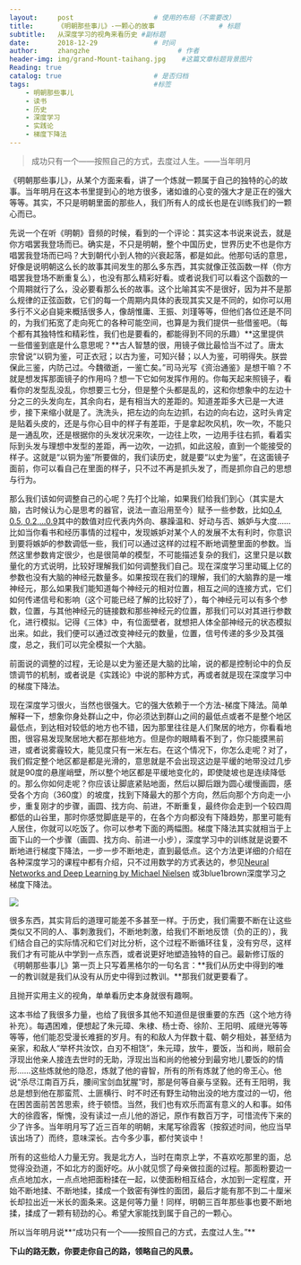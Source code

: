 ```yaml
---
layout:     post                    # 使用的布局（不需要改）
title:      《明朝那些事儿》-一颗心的故事                # 标题 
subtitle:   从深度学习的视角来看历史 #副标题
date:       2018-12-29              # 时间
author:     zhangzhe                      # 作者
header-img: img/grand-Mount-taihang.jpg    #这篇文章标题背景图片
Reading: true
catalog: true                       # 是否归档
tags:                               #标签
    - 明朝那些事儿
    - 读书
    - 历史
    - 深度学习
    - 实践论
    - 梯度下降法
---
```

> 成功只有一个——按照自己的方式，去度过人生。——当年明月

《明朝那些事儿》，从某个方面来看，讲了一个炼就一颗属于自己的独特的心的故事。当年明月在这本书里提到心的地方很多，诸如谁的心变的强大才是正在的强大等等。其实，不只是明朝里面的那些人，我们所有人的成长也是在训练我们的一颗心而已。

先说一个在听《明朝》音频的时候，看到的一个评论：其实这本书说来说去，就是你方唱罢我登场而已。确实是，不只是明朝，整个中国历史，世界历史不也是你方唱罢我登场而已吗？大到朝代小到人物的兴衰起落，都是如此。他那句话的意思，好像是说明朝这么长的故事其间发生的那么多东西，其实就像正弦函数一样（你方唱罢我登场不断重复么），也没有那么精彩好看。或者说我们可以看这个函数的一个周期就行了么，没必要看那么长的故事。这个比喻其实不是很好，因为并不是那么规律的正弦函数，它们的每一个周期内具体的表现其实又是不同的，如你可以用多行不义必自毙来概括很多人，像胡惟庸、王振、刘瑾等等，但他们各位还是不同的，为我们拓宽了走向死亡的各种可能空间，也算是为我们提供一些借鉴吧。（每个都有其独特性和精彩性，我们也是要看的，都能得到不同的乐趣）**这里提供一些借鉴到底是什么意思呢？**古人智慧的很，用镜子做比最恰当不过了。唐太宗曾说“以铜为鉴，可正衣冠；以古为鉴，可知兴替；以人为鉴，可明得失。朕尝保此三鉴，内防己过。今魏徵逝，一鉴亡矣。”司马光写《资治通鉴》是想干嘛？不就是想发挥那面镜子的作用吗？想一下它如何发挥作用的。你每天起来照镜子，看看你的发型乱没乱，你想要三七分，但是整个头都是乱的，这和你想象中的左边十分之三的头发向左，其余向右，是有相当大的差距的。知道差距多大已是一大进步，接下来缩小就是了。洗洗头，把左边的向左边抓，右边的向右边，这时头肯定是贴着头皮的，还是与你心目中的样子有差距，于是拿起吹风机，吹一吹，不能只是一通乱吹，还是根据你的头发状况来吹，一边往上吹，一边用手往右抓，看着实际到头发与理想中发型的差距，再一边吹，一边抓，如此这般，直到一个能接受的样子。这就是“以铜为鉴”所要做的，我们读历史，就是要“以史为鉴”，在这面镜子面前，你可以看自己在里面的样子，只不过不再是抓头发了，而是抓你自己的思想与行为。

那么我们该如何调整自己的心呢？先打个比喻，如果我们给我们到心（其实是大脑，古时候认为心是思考的器官，说法一直沿用至今）赋予一些参数，比如[0.4, 0.5, 0.2,...0.9](1×n)其中的数值对应代表内外向、暴躁温和、好动与否、嫉妒与大度……比如当你看书和经历事情的过程中，发现嫉妒对某个人的发展不太有利时，你意识到要将嫉妒的参数调低一些，我们可以通过这样的过程不断地调整里面的参数。当然这里参数肯定很少，也是很简单的模型，不可能描述复杂的我们，这里只是以数量化的方式说明，比较好理解我们如何调整我们自己。现在深度学习里动辄上亿的参数也没有大脑的神经元数量多。如果按现在我们的理解，我们的大脑靠的是一堆神经元，那么如果我们能知道每个神经元的相对位置，相互之间的连接方式，它们如何传递信号和影响（这个可能已经了解的比较好了），每个神经元可以有多个参数，位置，与其他神经元的链接数和那些神经元的位置，那我们可以对其进行参数化，进行模拟。记得《三体》中，有位面壁者，就想把人体全部神经元的状态模拟出来。如此，我们便可以通过改变神经元的数量，位置，信号传递的多少及其强度，总之，我们可以完全模拟一个大脑。

前面说的调整的过程，无论是以史为鉴还是大脑的比喻，说的都是控制论中的负反馈调节的机制，或者说是《实践论》中说的那种方式，再或者就是现在深度学习中的梯度下降法。

现在深度学习很火，当然也很强大。它的强大依赖于一个方法-梯度下降法。简单解释一下，想象你身处群山之中，你必须达到群山之间的最低点或者不是整个地区最低点，到达相对较低的地方也不错，因为那里往往是人们聚居的地方，你看看地图，很容易发现聚居地大都在那些地方。但是你的眼睛看不到了，你只能摸黑前进，或者说雾霾较大，能见度只有一米左右。在这个情况下，你怎么走呢？对了，我们假定整个地区都是都是光滑的，意思就是不会出现这边是平缓的地带没过几步就是90度的悬崖峭壁，所以整个地区都是平缓地变化的，即使陡坡也是连续降低的。那么你如何走呢？你应该让脚底紧贴地面，然后以脚后跟为圆心缓慢画圆，感受各个方向（360度）的坡度，找到下降最大的那个方向，然后向那个方向走一小步，重复刚才的步骤，画圆、找方向、前进，不断重复，最终你会走到一个较四周都低的山谷里，那时你感觉脚底是平的，在各个方向都没有下降趋势，那里可能有人居住，你就可以吃饭了。你可以参考下面的两幅图。梯度下降法其实就相当于上面下山的一个步骤（画圆、找方向、前进一小步），深度学习中的训练就是说要不断地进行梯度下降法，一步一步不断地走，直到最低点。这个方法更详细的介绍在各种深度学习的课程中都有介绍，只不过用数学的方式表达的，参见[Neural Networks and Deep Learning by Michael Nielsen](http://neuralnetworksanddeeplearning.com/) 或3blue1brown深度学习之梯度下降法。

![](https://ws1.sinaimg.cn/large/007aIiGTly1g2aas5s9f1j31o00u0e81.jpg)



很多东西，其实背后的道理可能差不多甚至一样。于历史，我们需要不断在让这些类似又不同的人、事刺激我们，不断地刺激，给我们不断地反馈（负的正的），我们结合自己的实际情况和它们对比分析，这个过程不断循环往复，没有穷尽，这样我们才有可能从中学到一点东西，或者说更好地塑造独特的自己。最新修订版的《明朝那些事儿》第一页上只写着黑格尔的一句名言：**我们从历史中得到的唯一的教训就是我们从没有从历史中得到过教训。**那我们就更要看了。

且抛开实用主义的视角，单单看历史本身就很有趣啊。

这本书给了我很多力量，也给了我很多其他不知道但是很重要的东西（这个地方待补充）。每遇困难，便想起了朱元璋、朱棣、杨士奇、徐阶、王阳明、戚继光等等等等，他们能忍受漫长难捱的岁月。有的和敌人为伴数十载、朝夕相处，甚至结为亲家，和敌人“举杯共汝饮，白刃不相饶”，朱元璋，放牛，要饭，当和尚，眼前会浮现出他亲人接连去世时的无助，浮现出当和尚的他被分到最穷地儿要饭的的情形……这些炼就他的隐忍，炼就了他的睿智，所有的所有炼就了他的帝王心。他说“杀尽江南百万兵，腰间宝剑血犹腥”时，那是何等自豪与坚毅。还有王阳明，我总是想到他在那蛮荒、土匪横行、时不时还有野生动物出没的地方度过的一切，他在困苦面前苦苦思索，终于顿悟。当然，我们也有欢乐而富有意义的人和事。如伟大的徐霞客，惭愧，没有读过一点儿他的游记，原作有数百万字，可惜流传下来的少了许多。当年明月写了近三百年的明朝，末尾写徐霞客（按叙述时间，他应当早该出场了）而终，意味深长。古今多少事，都付笑谈中！

所有的这些给人力量无穷。我是北方人，当时在南京上学，不喜欢吃那里的面，总觉得没劲道，不如北方的面好吃。从小就见惯了母亲做拉面的过程。那面粉要边一点点地加水，一点点地把面粉揉在一起，以使面粉相互结合，水加到一定程度，开始不断地揉、不断地揉，揉成一个致密有弹性的面团，最后才能有那不到二十厘米长却拉出近一米长的面条来。这是何等力量！同样，明朝三百年那些事也要不断地揉，揉成了一颗有韧劲的心。希望大家能找到属于自己的一颗心。

所以当年明月说**“成功只有一个——按照自己的方式，去度过人生。”** 

**下山的路无数，你要走你自己的路，领略自己的风景。**

